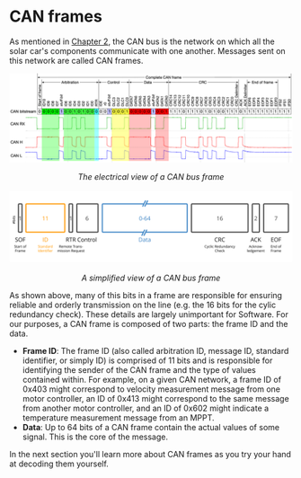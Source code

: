 # CAN frames

As mentioned in [Chapter 2](../step-0), the CAN bus is the network on which all
the solar car's components communicate with one another. Messages sent on this
network are called CAN frames.

![An electrical view of a CAN bus frame](../../images/CAN-frame-electrical.png)
<div style="text-align: center"><i>The electrical view of a CAN bus frame</i></div>
<br>

<img src="../../images/CAN-frame.svg" style="background-color: #FFFFFF"/>
<br/> <br/>
<div style="text-align: center"><i>A simplified view of a CAN bus frame</i></div>

As shown above, many of this bits in a frame are responsible for ensuring reliable
and orderly transmission on the line (e.g. the 16 bits for the cylic redundancy check).
These details are largely unimportant for Software. For our purposes, a CAN frame is
composed of two parts: the frame ID and the data.

* __Frame ID__: The frame ID (also called arbitration ID, message ID, standard identifier,
or simply ID) is comprised of 11 bits and is responsible for identifying the sender of
the CAN frame and the type of values contained within. For example, on a given CAN network,
a frame ID of 0x403 might correspond to velocity measurement message from one motor
controller, an ID of 0x413 might correspond to the same message from another motor
controller, and an ID of 0x602 might indicate a temperature measurement message from an
MPPT.
* __Data__: Up to 64 bits of a CAN frame contain the actual values of some signal. This
is the core of the message.

In the next section you'll learn more about CAN frames as you try your hand at decoding
them yourself.
